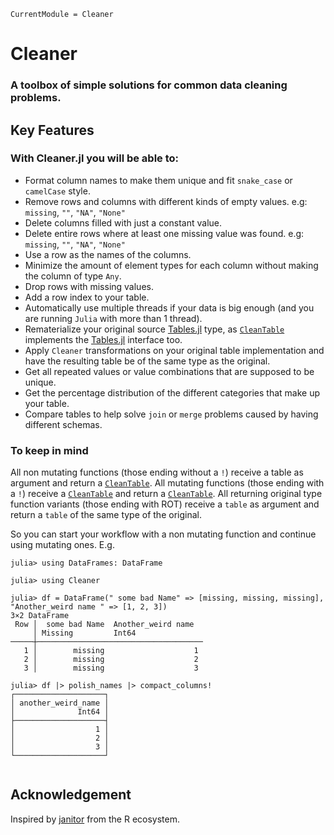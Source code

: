 ```@meta
CurrentModule = Cleaner
```

# Cleaner

### A toolbox of simple solutions for common data cleaning problems.

## Key Features

### With Cleaner.jl you will be able to:

- Format column names to make them unique and fit `snake_case` or `camelCase` style.
- Remove rows and columns with different kinds of empty values.
e.g: `missing`, `""`, `"NA"`, `"None"`
- Delete columns filled with just a constant value.
- Delete entire rows where at least one missing value was found.
e.g: `missing`, `""`, `"NA"`, `"None"`
- Use a row as the names of the columns.
- Minimize the amount of element types for each column without making the column of type `Any`.
- Drop rows with missing values.
- Add a row index to your table.
- Automatically use multiple threads if your data is big enough (and you are running `Julia` with more than 1 thread).
- Rematerialize your original source [Tables.jl](https://github.com/JuliaData/Tables.jl) type, as [`CleanTable`](@ref) implements the [Tables.jl](https://github.com/JuliaData/Tables.jl) interface too.
- Apply `Cleaner` transformations on your original table implementation and have the resulting table be of the same type as the original.
- Get all repeated values or value combinations that are supposed to be unique.
- Get the percentage distribution of the different categories that make up your table.
- Compare tables to help solve `join` or `merge` problems caused by having different schemas.

### To keep in mind

All non mutating functions (those ending without a `!`) receive a table as argument and return a [`CleanTable`](@ref).
All mutating functions (those ending with a `!`) receive a [`CleanTable`](@ref) and return a [`CleanTable`](@ref).
All returning original type function variants (those ending with ROT) receive a `table` as argument and return a `table` of the same type of the original.

So you can start your workflow with a non mutating function and continue using mutating ones.
E.g.

```jldoctest
julia> using DataFrames: DataFrame

julia> using Cleaner

julia> df = DataFrame(" some bad Name" => [missing, missing, missing], "Another_weird name " => [1, 2, 3])
3×2 DataFrame
 Row │  some bad Name  Another_weird name
     │ Missing         Int64
─────┼─────────────────────────────────────
   1 │        missing                    1
   2 │        missing                    2
   3 │        missing                    3

julia> df |> polish_names |> compact_columns!
┌────────────────────┐
│ another_weird_name │
│              Int64 │
├────────────────────┤
│                  1 │
│                  2 │
│                  3 │
└────────────────────┘


```

## Acknowledgement

Inspired by [janitor](https://github.com/sfirke/janitor) from the R ecosystem.
